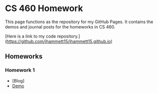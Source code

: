 # CS 460 Homework
This page functions as the repository for my GitHub Pages. It contains the demos and journal posts for the homeworks in CS 460.

[Here is a link to my code repository.] (https://github.com/jhammett15/jhammett15.github.io)

## Homeworks

### Homework 1
- [Blog]
- [Demo]()